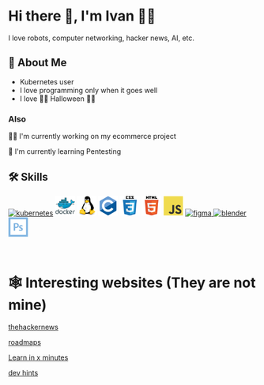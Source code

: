 <!-- <div id="header" align="center">
<img src="https://media.tenor.com/740IjYvEW_cAAAAC/explosion-art.gif" width="400" height="390" />
<!-- <img src="https://media.giphy.com/media/iGlFO51WE0Dmg/giphy.gif" width="250" height="220" />
 <img src="https://tenor.com/bk0OZ.gif" width="250" height="220" /> 
</div> -->


# Hi there 👋, I'm Ivan 🧙‍♂️
I love robots, computer networking, hacker news, AI, etc.


## 🚀 About Me
* Kubernetes user
* I love programming only when it goes well
* I love 🎃🍭 Halloween 🍬🧛

### Also
👨‍🏭 I'm currently working on my ecommerce project

🧠 I'm currently learning Pentesting

## 🛠 Skills
<p align="left">
<a href="https://kubernetes.io" target="_blank" rel="noreferrer"> 
<img src="https://www.vectorlogo.zone/logos/kubernetes/kubernetes-icon.svg" alt="kubernetes" width="40" height="40"/></a>   
<a href="https://www.docker.com/" target="_blank" rel="noreferrer"> <img src="https://raw.githubusercontent.com/devicons/devicon/master/icons/docker/docker-original-wordmark.svg" alt="docker" width="40" height="40"/></a> 
<a href="https://www.linux.org/" target="_blank" rel="noreferrer"><img src="https://raw.githubusercontent.com/devicons/devicon/master/icons/linux/linux-original.svg" alt="linux" width="40" height="40"/></a> 
<a href="https://www.cprogramming.com/" target="_blank" rel="noreferrer"><img src="https://raw.githubusercontent.com/devicons/devicon/master/icons/c/c-original.svg" alt="c" width="40" height="40"/></a>
<a href="https://www.w3schools.com/css/" target="_blank" rel="noreferrer"><img src="https://raw.githubusercontent.com/devicons/devicon/master/icons/css3/css3-original-wordmark.svg" alt="css3" width="40" height="40"/></a>
<a href="https://www.w3.org/html/" target="_blank" rel="noreferrer"><img src="https://raw.githubusercontent.com/devicons/devicon/master/icons/html5/html5-original-wordmark.svg" alt="html5" width="40" height="40"/></a>
<a href="https://developer.mozilla.org/en-US/docs/Web/JavaScript" target="_blank" rel="noreferrer"><img src="https://raw.githubusercontent.com/devicons/devicon/master/icons/javascript/javascript-original.svg" alt="javascript" width="40" height="40"/></a>
<a href="https://www.figma.com/" target="_blank" rel="noreferrer"><img src="https://www.vectorlogo.zone/logos/figma/figma-icon.svg" alt="figma" width="40" height="40"/> </a>
<a href="https://www.blender.org/" target="_blank" rel="noreferrer"><img src="https://download.blender.org/branding/community/blender_community_badge_white.svg" alt="blender" width="40" height="40"/></a>
<a href="https://www.photoshop.com/en" target="_blank" rel="noreferrer"><img src="https://raw.githubusercontent.com/devicons/devicon/master/icons/photoshop/photoshop-line.svg" alt="photoshop" width="40" height="40"/></a>
</p>
</br>



# 🕸 Interesting websites (They are not mine)
[thehackernews](https://thehackernews.com/)


[roadmaps](https://roadmap.sh/)


[Learn in x minutes](https://learnxinyminutes.com/)


[dev hints](https://devhints.io/)


<!--
**ism1100001/ism1100001** is a ✨ _special_ ✨ repository because its `README.md` (this file) appears on your GitHub profile.

Here are some ideas to get you started:

- 🔭 I’m currently working on ...
- 🌱 I’m currently learning ...
- 👯 I’m looking to collaborate on ...
- 🤔 I’m looking for help with ...
- 💬 Ask me about ...
- 📫 How to reach me: ...
- 😄 Pronouns: ...
- ⚡ Fun fact: ...
-->
